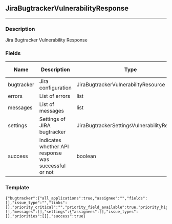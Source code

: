 ## JiraBugtrackerVulnerabilityResponse
---
### Description
Jira Bugtracker Vulnerability Response
### Fields
| Name | Description | Type | Allowed Values | Required |
| ---- | ----------- | ---- | -------------- | -------- |
| bugtracker | Jira configuration | JiraBugtrackerVulnerabilityResource |  | false |
| errors | List of errors | list |  | false |
| messages | List of messages | list |  | false |
| settings | Settings of JIRA bugtracker | JiraBugtrackerSettingsVulnerabilityResource |  | false |
| success | Indicates whether API response was successful or not | boolean |  | false |
### Template
```
{"bugtracker":{"all_applications":true,"assignee":"","fields":[],"issue_type":"","links":[],"priority_critical":"","priority_field_available":true,"priority_high":"","priority_low":"","priority_medium":"","priority_note":"","project":""},"errors":[],"messages":[],"settings":{"assignees":[],"issue_types":[],"priorities":[]},"success":true}
```
